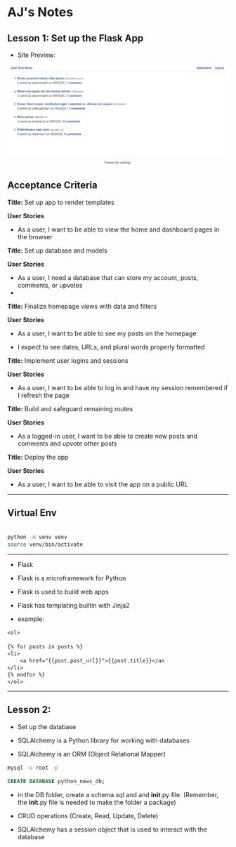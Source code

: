 
<!-- ## README

This file contains information about the project, including how to install and use it.

### Installation

To install the project, follow these steps:

1. Clone the repository to your local machine.
2. Install the necessary dependencies using `npm install`.
3. Start the application using `npm start`.

### Usage

To use the application, follow these steps:

1. Open the application in your web browser.
2. Enter your search query in the search bar.
3. Press the search button to retrieve results.

### Contributing

To contribute to the project, follow these steps:

1. Fork the repository.
2. Create a new branch for your changes.
3. Make your changes and commit them.
4. Push your changes to your fork.
5. Submit a pull request to the original repository.

### License

This project is licensed under the MIT License. See the `LICENSE` file for more information.
** -->


# AJ's Notes



## Lesson 1: Set up the Flask App


- Site Preview:

![Alt text](image.png)


## Acceptance Criteria
**Title:** Set up app to render templates

**User Stories**

* As a user, I want to be able to view the home and dashboard pages in the browser
  

**Title:** Set up database and models

**User Stories**

* As a user, I need a database that can store my account, posts, comments, or upvotes
* 
  
**Title:** Finalize homepage views with data and filters

**User Stories**

* As a user, I want to be able to see my posts on the homepage

* I expect to see dates, URLs, and plural words properly formatted

**Title:** Implement user logins and sessions

**User Stories**

* As a user, I want to be able to log in and have my session remembered if I refresh the page


**Title:** Build and safeguard remaining routes

**User Stories**

* As a logged-in user, I want to be able to create new posts and comments and upvote other posts



**Title:** Deploy the app

**User Stories**

* As a user, I want to be able to visit the app on a public URL

---

## Virtual Env

```bash

python -m venv venv
source venv/bin/activate

```

---

- Flask
- Flask is a microframework for Python
- Flask is used to build web apps

- Flask has templating builtin with Jinja2
- example:



```
<ol>

{% for posts in posts %}
<li>
    <a href="{{post.post_url}}">{{post.title}}</a>
</li>
{% endfor %}
</ol>

```


---

## Lesson 2: 
- Set up the database

- SQLAlchemy is a Python library for working with databases
- SQLAlchemy is an ORM (Object Relational Mapper)

```bash
mysql -u root -p
```

```sql
CREATE DATABASE python_news_db;
```

- in the DB folder, create a schema.sql and and __init__.py file. (Remember, the __init__.py file is needed to make the folder a package)

- CRUD operations (Create, Read, Update, Delete)
- SQLAlchemy has a session object that is used to interact with the database